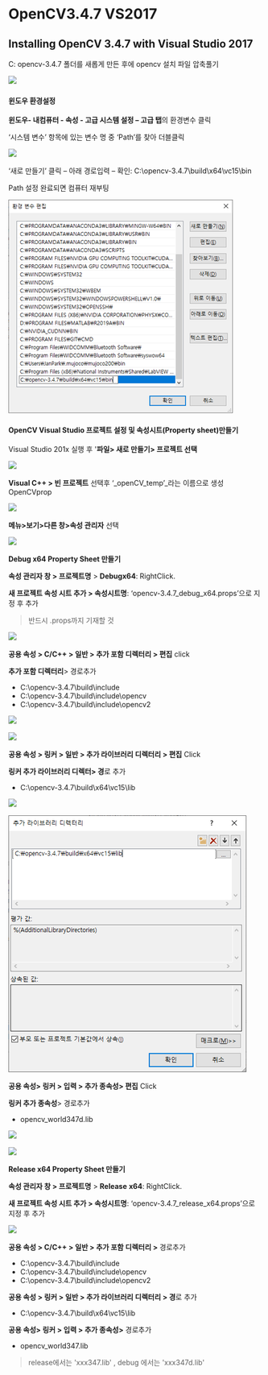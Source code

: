# OpenCV3.4.7 VS2017

## Installing OpenCV 3.4.7 with Visual Studio 2017

C: opencv-3.4.7 폴더를 새롭게 만든 후에 opencv 설치 파일 압축풀기

![](<../../../.gitbook/assets/image (34).png>)

#### **윈도우 환경설정**

**윈도우- 내컴퓨터 - 속성 - 고급 시스템 설정 – 고급 탭**의 환경변수 클릭

‘시스템 변수’ 항목에 있는 변수 명 중 ‘Path’를 찾아 더블클릭

![](<../../../.gitbook/assets/image (14).png>)

‘새로 만들기’ 클릭 – 아래 경로입력 – 확인: C:\opencv-3.4.7\build\x64\vc15\bin

Path 설정 완료되면 컴퓨터 재부팅

![](<../../../.gitbook/assets/image (4) (1) (1) (1).png>)

#### OpenCV Visual Studio 프로젝트 설정 및 속성시트(Property sheet)만들기

Visual Studio 201x 실행 후 '**파일> 새로 만들기> 프로젝트 선택**

![](<../../../.gitbook/assets/image (36).png>)

**Visual C++ > 빈 프로젝트** 선택후 ‘\_openCV\_temp’\_라는 이름으로 생성 OpenCVprop

![](<../../../.gitbook/assets/image (19).png>)

**메뉴>보기>다른 창>속성 관리자** 선택

![](<../../../.gitbook/assets/image (33).png>)

**Debug x64 Property Sheet 만들기**

**속성 관리자 창 > 프로젝트명** > **Debugx64**: RightClick.

**새 프로젝트 속성 시트 추가 > 속성시트명**: ‘opencv-3.4.7\_debug\_x64.props’으로 지정 후 추가

> 반드시 .props까지 기재할 것

![](<../../../.gitbook/assets/image (18).png>)

**공용 속성 > C/C++ > 일반 > 추가 포함 디렉터리 > 편집** click

**추가 포함 디렉터리**> 경로추가

* C:\opencv-3.4.7\build\include
* C:\opencv-3.4.7\build\include\opencv
* C:\opencv-3.4.7\build\include\opencv2

![](<../../../.gitbook/assets/image (39).png>)

![](<../../../.gitbook/assets/image (10).png>)

**공용 속성 > 링커 > 일반 > 추가 라이브러리 디렉터리 > 편집** Click

**링커 추가 라이브러리 디렉터> 경**로 추가

* C:\opencv-3.4.7\build\x64\vc15\lib

![](<../../../.gitbook/assets/image (12).png>)

![](<../../../.gitbook/assets/image (2) (1) (1) (1) (1).png>)

**공용 속성> 링커 > 입력 > 추가 종속성> 편집** Click

**링커 추가 종속성**> 경로추가

* opencv\_world347d.lib

![](<../../../.gitbook/assets/image (30).png>)

![](<../../../.gitbook/assets/image (25).png>)

**Release x64 Property Sheet 만들기**

**속성 관리자 창 > 프로젝트명** > **Release** **x64**: RightClick.

**새 프로젝트 속성 시트 추가 > 속성시트명**: ‘opencv-3.4.7\_release\_x64.props’으로 지정 후 추가

![](<../../../.gitbook/assets/image (17).png>)

**공용 속성 > C/C++ > 일반 > 추가 포함 디렉터리 >** 경로추가

* C:\opencv-3.4.7\build\include
* C:\opencv-3.4.7\build\include\opencv
* C:\opencv-3.4.7\build\include\opencv2

**공용 속성 > 링커 > 일반 > 추가 라이브러리 디렉터리 > 경**로 추가

* C:\opencv-3.4.7\build\x64\vc15\lib

**공용 속성> 링커 > 입력 > 추가 종속성>** 경로추가

* opencv\_world347.lib

> release에서는 'xxx347.lib' , debug 에서는 'xxx347d.lib'
